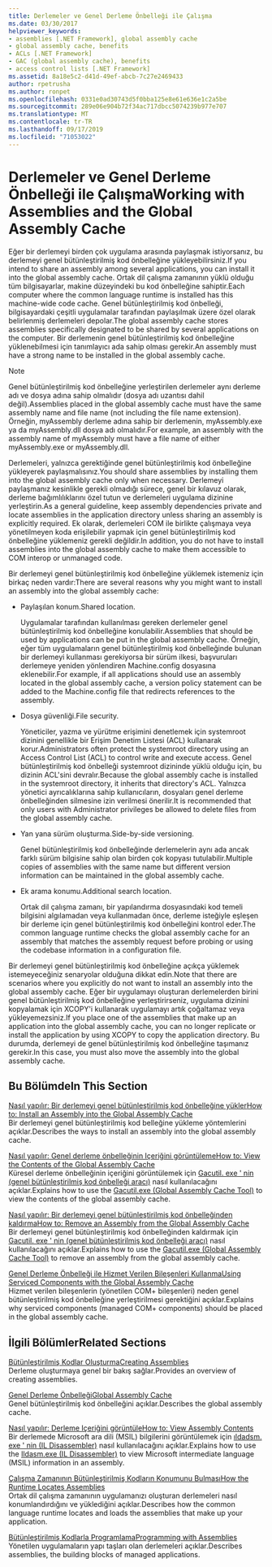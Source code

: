 ```yaml
---
title: Derlemeler ve Genel Derleme Önbelleği ile Çalışma
ms.date: 03/30/2017
helpviewer_keywords:
- assemblies [.NET Framework], global assembly cache
- global assembly cache, benefits
- ACLs [.NET Framework]
- GAC (global assembly cache), benefits
- access control lists [.NET Framework]
ms.assetid: 8a18e5c2-d41d-49ef-abcb-7c27e2469433
author: rpetrusha
ms.author: ronpet
ms.openlocfilehash: 0331e0ad30743d5f0bba125e8e61e636e1c2a5be
ms.sourcegitcommit: 289e06e904b72f34ac717dbcc5074239b977e707
ms.translationtype: MT
ms.contentlocale: tr-TR
ms.lasthandoff: 09/17/2019
ms.locfileid: "71053022"
---
```

# <a name="working-with-assemblies-and-the-global-assembly-cache"></a><span data-ttu-id="aee86-102">Derlemeler ve Genel Derleme Önbelleği ile Çalışma</span><span class="sxs-lookup"><span data-stu-id="aee86-102">Working with Assemblies and the Global Assembly Cache</span></span>

<span data-ttu-id="aee86-103">Eğer bir derlemeyi birden çok uygulama arasında paylaşmak istiyorsanız, bu derlemeyi genel bütünleştirilmiş kod önbelleğine yükleyebilirsiniz.</span><span class="sxs-lookup"><span data-stu-id="aee86-103">If you intend to share an assembly among several applications, you can install it into the global assembly cache.</span></span> <span data-ttu-id="aee86-104">Ortak dil çalışma zamanının yüklü olduğu tüm bilgisayarlar, makine düzeyindeki bu kod önbelleğine sahiptir.</span><span class="sxs-lookup"><span data-stu-id="aee86-104">Each computer where the common language runtime is installed has this machine-wide code cache.</span></span> <span data-ttu-id="aee86-105">Genel bütünleştirilmiş kod önbelleği, bilgisayardaki çeşitli uygulamalar tarafından paylaşılmak üzere özel olarak belirlenmiş derlemeleri depolar.</span><span class="sxs-lookup"><span data-stu-id="aee86-105">The global assembly cache stores assemblies specifically designated to be shared by several applications on the computer.</span></span> <span data-ttu-id="aee86-106">Bir derlemenin genel bütünleştirilmiş kod önbelleğine yüklenebilmesi için tanımlayıcı ada sahip olması gerekir.</span><span class="sxs-lookup"><span data-stu-id="aee86-106">An assembly must have a strong name to be installed in the global assembly cache.</span></span>  
  
> [!NOTE]
> <span data-ttu-id="aee86-107">Genel bütünleştirilmiş kod önbelleğine yerleştirilen derlemeler aynı derleme adı ve dosya adına sahip olmalıdır (dosya adı uzantısı dahil değil).</span><span class="sxs-lookup"><span data-stu-id="aee86-107">Assemblies placed in the global assembly cache must have the same assembly name and file name (not including the file name extension).</span></span> <span data-ttu-id="aee86-108">Örneğin, myAssembly derleme adına sahip bir derlemenin, myAssembly.exe ya da myAssembly.dll dosya adı olmalıdır.</span><span class="sxs-lookup"><span data-stu-id="aee86-108">For example, an assembly with the assembly name of myAssembly must have a file name of either myAssembly.exe or myAssembly.dll.</span></span>  
  
<span data-ttu-id="aee86-109">Derlemeleri, yalnızca gerektiğinde genel bütünleştirilmiş kod önbelleğine yükleyerek paylaşmalısınız.</span><span class="sxs-lookup"><span data-stu-id="aee86-109">You should share assemblies by installing them into the global assembly cache only when necessary.</span></span> <span data-ttu-id="aee86-110">Derlemeyi paylaşmanız kesinlikle gerekli olmadığı sürece, genel bir kılavuz olarak, derleme bağımlılıklarını özel tutun ve derlemeleri uygulama dizinine yerleştirin.</span><span class="sxs-lookup"><span data-stu-id="aee86-110">As a general guideline, keep assembly dependencies private and locate assemblies in the application directory unless sharing an assembly is explicitly required.</span></span> <span data-ttu-id="aee86-111">Ek olarak, derlemeleri COM ile birlikte çalışmaya veya yönetilmeyen koda erişilebilir yapmak için genel bütünleştirilmiş kod önbelleğine yüklemeniz gerekli değildir.</span><span class="sxs-lookup"><span data-stu-id="aee86-111">In addition, you do not have to install assemblies into the global assembly cache to make them accessible to COM interop or unmanaged code.</span></span>  
  
<span data-ttu-id="aee86-112">Bir derlemeyi genel bütünleştirilmiş kod önbelleğine yüklemek istemeniz için birkaç neden vardır:</span><span class="sxs-lookup"><span data-stu-id="aee86-112">There are several reasons why you might want to install an assembly into the global assembly cache:</span></span>  
  
- <span data-ttu-id="aee86-113">Paylaşılan konum.</span><span class="sxs-lookup"><span data-stu-id="aee86-113">Shared location.</span></span>  
  
     <span data-ttu-id="aee86-114">Uygulamalar tarafından kullanılması gereken derlemeler genel bütünleştirilmiş kod önbelleğine konulabilir.</span><span class="sxs-lookup"><span data-stu-id="aee86-114">Assemblies that should be used by applications can be put in the global assembly cache.</span></span> <span data-ttu-id="aee86-115">Örneğin, eğer tüm uygulamaların genel bütünleştirilmiş kod önbelleğinde bulunan bir derlemeyi kullanması gerekiyorsa bir sürüm ilkesi, başvuruları derlemeye yeniden yönlendiren Machine.config dosyasına eklenebilir.</span><span class="sxs-lookup"><span data-stu-id="aee86-115">For example, if all applications should use an assembly located in the global assembly cache, a version policy statement can be added to the Machine.config file that redirects references to the assembly.</span></span>  
  
- <span data-ttu-id="aee86-116">Dosya güvenliği.</span><span class="sxs-lookup"><span data-stu-id="aee86-116">File security.</span></span>  
  
     <span data-ttu-id="aee86-117">Yöneticiler, yazma ve yürütme erişimini denetlemek için systemroot dizinini genellikle bir Erişim Denetim Listesi (ACL) kullanarak korur.</span><span class="sxs-lookup"><span data-stu-id="aee86-117">Administrators often protect the systemroot directory using an Access Control List (ACL) to control write and execute access.</span></span> <span data-ttu-id="aee86-118">Genel bütünleştirilmiş kod önbelleği systemroot dizininde yüklü olduğu için, bu dizinin ACL'sini devralır.</span><span class="sxs-lookup"><span data-stu-id="aee86-118">Because the global assembly cache is installed in the systemroot directory, it inherits that directory's ACL.</span></span> <span data-ttu-id="aee86-119">Yalnızca yönetici ayrıcalıklarına sahip kullanıcıların, dosyaları genel derleme önbelleğinden silmesine izin verilmesi önerilir.</span><span class="sxs-lookup"><span data-stu-id="aee86-119">It is recommended that only users with Administrator privileges be allowed to delete files from the global assembly cache.</span></span>  
  
- <span data-ttu-id="aee86-120">Yan yana sürüm oluşturma.</span><span class="sxs-lookup"><span data-stu-id="aee86-120">Side-by-side versioning.</span></span>  
  
     <span data-ttu-id="aee86-121">Genel bütünleştirilmiş kod önbelleğinde derlemelerin aynı ada ancak farklı sürüm bilgisine sahip olan birden çok kopyası tutulabilir.</span><span class="sxs-lookup"><span data-stu-id="aee86-121">Multiple copies of assemblies with the same name but different version information can be maintained in the global assembly cache.</span></span>  
  
- <span data-ttu-id="aee86-122">Ek arama konumu.</span><span class="sxs-lookup"><span data-stu-id="aee86-122">Additional search location.</span></span>  
  
     <span data-ttu-id="aee86-123">Ortak dil çalışma zamanı, bir yapılandırma dosyasındaki kod temeli bilgisini algılamadan veya kullanmadan önce, derleme isteğiyle eşleşen bir derleme için genel bütünleştirilmiş kod önbelleğini kontrol eder.</span><span class="sxs-lookup"><span data-stu-id="aee86-123">The common language runtime checks the global assembly cache for an assembly that matches the assembly request before probing or using the codebase information in a configuration file.</span></span>  
  
 <span data-ttu-id="aee86-124">Bir derlemeyi genel bütünleştirilmiş kod önbelleğine açıkça yüklemek istemeyeceğiniz senaryolar olduğuna dikkat edin.</span><span class="sxs-lookup"><span data-stu-id="aee86-124">Note that there are scenarios where you explicitly do not want to install an assembly into the global assembly cache.</span></span> <span data-ttu-id="aee86-125">Eğer bir uygulamayı oluşturan derlemelerden birini genel bütünleştirilmiş kod önbelleğine yerleştirirseniz, uygulama dizinini kopyalamak için XCOPY'i kullanarak uygulamayı artık çoğaltamaz veya yükleyemezsiniz.</span><span class="sxs-lookup"><span data-stu-id="aee86-125">If you place one of the assemblies that make up an application into the global assembly cache, you can no longer replicate or install the application by using XCOPY to copy the application directory.</span></span> <span data-ttu-id="aee86-126">Bu durumda, derlemeyi de genel bütünleştirilmiş kod önbelleğine taşımanız gerekir.</span><span class="sxs-lookup"><span data-stu-id="aee86-126">In this case, you must also move the assembly into the global assembly cache.</span></span>  
  
## <a name="in-this-section"></a><span data-ttu-id="aee86-127">Bu Bölümde</span><span class="sxs-lookup"><span data-stu-id="aee86-127">In This Section</span></span>  
[<span data-ttu-id="aee86-128">Nasıl yapılır: Bir derlemeyi genel bütünleştirilmiş kod önbelleğine yükler</span><span class="sxs-lookup"><span data-stu-id="aee86-128">How to: Install an Assembly into the Global Assembly Cache</span></span>](install-assembly-into-gac.md)  
<span data-ttu-id="aee86-129">Bir derlemeyi genel bütünleştirilmiş kod belleğine yükleme yöntemlerini açıklar.</span><span class="sxs-lookup"><span data-stu-id="aee86-129">Describes the ways to install an assembly into the global assembly cache.</span></span>  
  
[<span data-ttu-id="aee86-130">Nasıl yapılır: Genel derleme önbelleğinin Içeriğini görüntüleme</span><span class="sxs-lookup"><span data-stu-id="aee86-130">How to: View the Contents of the Global Assembly Cache</span></span>](how-to-view-the-contents-of-the-gac.md)  
<span data-ttu-id="aee86-131">Küresel derleme önbelleğinin içeriğini görüntülemek için [Gacutil. exe ' nin (genel bütünleştirilmiş kod önbelleği aracı)](../tools/gacutil-exe-gac-tool.md) nasıl kullanılacağını açıklar.</span><span class="sxs-lookup"><span data-stu-id="aee86-131">Explains how to use the [Gacutil.exe (Global Assembly Cache Tool)](../tools/gacutil-exe-gac-tool.md) to view the contents of the global assembly cache.</span></span>  
  
[<span data-ttu-id="aee86-132">Nasıl yapılır: Bir derlemeyi genel bütünleştirilmiş kod önbelleğinden kaldırma</span><span class="sxs-lookup"><span data-stu-id="aee86-132">How to: Remove an Assembly from the Global Assembly Cache</span></span>](how-to-remove-an-assembly-from-the-gac.md)  
<span data-ttu-id="aee86-133">Bir derlemeyi genel bütünleştirilmiş kod önbelleğinden kaldırmak için [Gacutil. exe ' nin (genel bütünleştirilmiş kod önbelleği aracı)](../tools/gacutil-exe-gac-tool.md) nasıl kullanılacağını açıklar.</span><span class="sxs-lookup"><span data-stu-id="aee86-133">Explains how to use the [Gacutil.exe (Global Assembly Cache Tool)](../tools/gacutil-exe-gac-tool.md) to remove an assembly from the global assembly cache.</span></span>  
  
[<span data-ttu-id="aee86-134">Genel Derleme Önbelleği ile Hizmet Verilen Bileşenleri Kullanma</span><span class="sxs-lookup"><span data-stu-id="aee86-134">Using Serviced Components with the Global Assembly Cache</span></span>](use-serviced-components-with-the-gac.md)  
<span data-ttu-id="aee86-135">Hizmet verilen bileşenlerin (yönetilen COM+ bileşenleri) neden genel bütünleştirilmiş kod önbelleğine yerleştirilmesi gerektiğini açıklar.</span><span class="sxs-lookup"><span data-stu-id="aee86-135">Explains why serviced components (managed COM+ components) should be placed in the global assembly cache.</span></span>  
  
## <a name="related-sections"></a><span data-ttu-id="aee86-136">İlgili Bölümler</span><span class="sxs-lookup"><span data-stu-id="aee86-136">Related Sections</span></span>  

[<span data-ttu-id="aee86-137">Bütünleştirilmiş Kodlar Oluşturma</span><span class="sxs-lookup"><span data-stu-id="aee86-137">Creating Assemblies</span></span>](../../standard/assembly/create.md)  
<span data-ttu-id="aee86-138">Derleme oluşturmaya genel bir bakış sağlar.</span><span class="sxs-lookup"><span data-stu-id="aee86-138">Provides an overview of creating assemblies.</span></span>  
  
[<span data-ttu-id="aee86-139">Genel Derleme Önbelleği</span><span class="sxs-lookup"><span data-stu-id="aee86-139">Global Assembly Cache</span></span>](gac.md)  
<span data-ttu-id="aee86-140">Genel bütünleştirilmiş kod önbelleğini açıklar.</span><span class="sxs-lookup"><span data-stu-id="aee86-140">Describes the global assembly cache.</span></span>  
  
[<span data-ttu-id="aee86-141">Nasıl yapılır: Derleme Içeriğini görüntüle</span><span class="sxs-lookup"><span data-stu-id="aee86-141">How to: View Assembly Contents</span></span>](../../standard/assembly/view-contents.md)  
<span data-ttu-id="aee86-142">Bir derlemede Microsoft ara dili (MSIL) bilgilerini görüntülemek için [ıldadsm. exe ' nin (IL Disassembler)](../tools/ildasm-exe-il-disassembler.md) nasıl kullanılacağını açıklar.</span><span class="sxs-lookup"><span data-stu-id="aee86-142">Explains how to use the [Ildasm.exe (IL Disassembler)](../tools/ildasm-exe-il-disassembler.md) to view Microsoft intermediate language (MSIL) information in an assembly.</span></span>  
  
[<span data-ttu-id="aee86-143">Çalışma Zamanının Bütünleştirilmiş Kodların Konumunu Bulması</span><span class="sxs-lookup"><span data-stu-id="aee86-143">How the Runtime Locates Assemblies</span></span>](../deployment/how-the-runtime-locates-assemblies.md)  
<span data-ttu-id="aee86-144">Ortak dil çalışma zamanının uygulamanızı oluşturan derlemeleri nasıl konumlandırdığını ve yüklediğini açıklar.</span><span class="sxs-lookup"><span data-stu-id="aee86-144">Describes how the common language runtime locates and loads the assemblies that make up your application.</span></span>  
  
[<span data-ttu-id="aee86-145">Bütünleştirilmiş Kodlarla Programlama</span><span class="sxs-lookup"><span data-stu-id="aee86-145">Programming with Assemblies</span></span>](../../standard/assembly/program.md)  
<span data-ttu-id="aee86-146">Yönetilen uygulamaların yapı taşları olan derlemeleri açıklar.</span><span class="sxs-lookup"><span data-stu-id="aee86-146">Describes assemblies, the building blocks of managed applications.</span></span>
